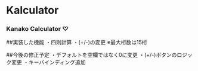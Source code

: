 Kalculator
==========

### Kanako Calculator ♡

##実装した機能
・四則計算
・(+/-)の変更
※最大桁数は15桁


##今後の修正予定
・デフォルトを空欄ではなく0に変更
・(+/-)ボタンのロジック変更
・キーバインディング追加

